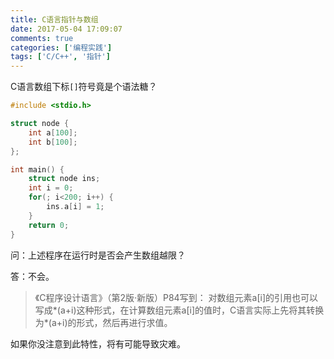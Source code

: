 ```yaml
---
title: C语言指针与数组
date: 2017-05-04 17:09:07
comments: true
categories: ['编程实践'] 
tags: ['C/C++', '指针']
---
```


C语言数组下标`[]`符号竟是个语法糖？

<!--more-->

```c
#include <stdio.h>

struct node {
    int a[100];
    int b[100];
};

int main() {
    struct node ins;
    int i = 0;
    for(; i<200; i++) {
        ins.a[i] = 1;
    }
    return 0;
}
```

问：上述程序在运行时是否会产生数组越限？

答：不会。

> 《C程序设计语言》（第2版·新版）P84写到：
> 对数组元素a[i]的引用也可以写成*(a+i)这种形式，在计算数组元素a[i]的值时，C语言实际上先将其转换为*(a+i)的形式，然后再进行求值。

如果你没注意到此特性，将有可能导致灾难。
